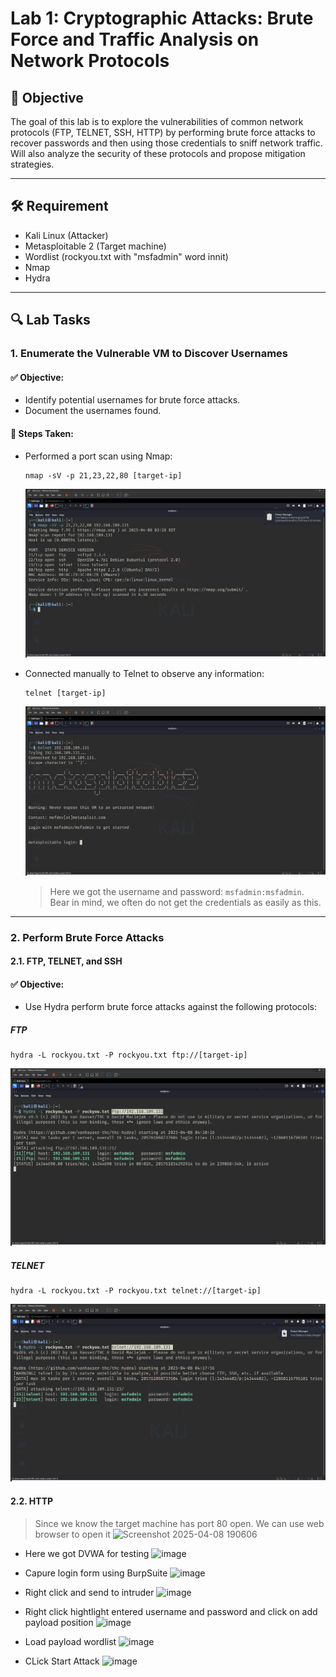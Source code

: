 # Lab 1: Cryptographic Attacks: Brute Force and Traffic Analysis on Network Protocols

## 🎯 Objective
The goal of this lab is to explore the vulnerabilities of common network protocols (FTP, TELNET, SSH, HTTP) by performing brute force attacks to recover passwords and then using those credentials to sniff network traffic. Will also analyze the security of these protocols and propose mitigation strategies.

---

## 🛠️ Requirement

- Kali Linux       (Attacker)
- Metasploitable 2 (Target machine)
- Wordlist         (rockyou.txt with "msfadmin" word innit)
- Nmap
- Hydra
---

## 🔍 Lab Tasks

### 1. Enumerate the Vulnerable VM to Discover Usernames

#### ✅ Objective:
- Identify potential usernames for brute force attacks.
- Document the usernames found.

#### 🔧 Steps Taken:

- Performed a port scan using Nmap:
  ```
  nmap -sV -p 21,23,22,80 [target-ip]
  ```
  ![image](nmap-scan-open-port-on-target-machine.png)

- Connected manually to Telnet to observe any information:
  ```
  telnet [target-ip]
  ```
  ![image](telnet-to-target-machine.png)
  > Here we got the username and password: ```msfadmin:msfadmin```. Bear in mind, we often do not get the credentials as easily as this.


---
### 2.  Perform Brute Force Attacks
#### 2.1. FTP, TELNET, and SSH

#### ✅ Objective:
- Use Hydra perform brute force attacks against the following protocols:

##### FTP
  ```
  hydra -L rockyou.txt -P rockyou.txt ftp://[target-ip]
  ```
  ![image](hydra-bruteforce-ftp.png)
  
##### TELNET
  ```
  hydra -L rockyou.txt -P rockyou.txt telnet://[target-ip]
  ```
  ![image](hydra-bruteforce-telnet.png)

#### 2.2. HTTP
> Since we know the target machine has port 80 open. We can use web browser to open it
![Screenshot 2025-04-08 190606](https://github.com/user-attachments/assets/852e982a-d46c-4da3-bd67-92e6ce375391)

- Here we got DVWA for testing
![image](https://github.com/user-attachments/assets/5af3a29e-51f3-4e4f-a8b7-59ff94b26aa9)

- Capure login form using BurpSuite
![image](https://github.com/user-attachments/assets/c129ff7a-a8e4-4ebc-bf20-d9a66da853de)

- Right click and send to intruder
![image](https://github.com/user-attachments/assets/7477905c-d3cf-4bc9-9e37-5a182966023d)

- Right click hightlight entered username and password and click on add payload position
![image](https://github.com/user-attachments/assets/7bea2c54-ae5b-4701-b75f-9d72c36e14dc)

- Load payload wordlist
![image](https://github.com/user-attachments/assets/298608c5-29ae-427e-80b9-88fc7828fed3)

- CLick Start Attack
![image](https://github.com/user-attachments/assets/d4fa653c-1d25-4956-9554-a6ec3ef77a9e)
